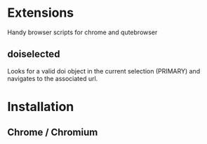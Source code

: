 # Extensions
Handy browser scripts for chrome and qutebrowser

## doiselected
Looks for a valid doi object in the current selection (PRIMARY) and navigates to
the associated url.

# Installation
## Chrome / Chromium

